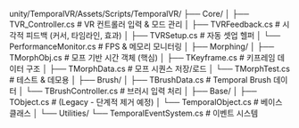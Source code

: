 unity/TemporalVR/Assets/Scripts/TemporalVR/
├── Core/
│   ├── TVR_Controller.cs        # VR 컨트롤러 입력 & 모드 관리
│   ├── TVRFeedback.cs          # 시각적 피드백 (커서, 타임라인, 효과)
│   ├── TVRSetup.cs             # 자동 셋업 헬퍼
│   └── PerformanceMonitor.cs   # FPS & 메모리 모니터링
│
├── Morphing/
│   ├── TMorphObj.cs            # 모프 기반 시간 객체 (핵심)
│   ├── TKeyframe.cs            # 키프레임 데이터 구조
│   ├── TMorphData.cs           # 모프 시퀀스 저장/로드
│   └── TMorphTest.cs           # 테스트 & 데모용
│
├── Brush/
│   ├── TBrushData.cs           # Temporal Brush 데이터
│   └── TBrushController.cs     # 브러시 입력 처리
│
├── Base/
│   ├── TObject.cs              # (Legacy - 단계적 제거 예정)
│   └── TemporalObject.cs       # 베이스 클래스
│
└── Utilities/
    └── TemporalEventSystem.cs  # 이벤트 시스템